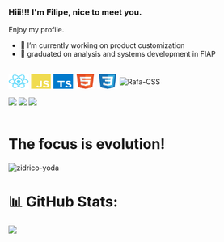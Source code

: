 ### Hiii!!! I'm Filipe, nice to meet you.

Enjoy my profile.


- 🔭 I’m currently working on product customization
- 🌱 graduated on analysis and systems development in FIAP  
 <div style="display: inline_block"><br>
  <img align="center" alt="Rafa-Python" height="30" width="40" src="https://raw.githubusercontent.com/devicons/devicon/master/icons/react/react-original.svg"> 
  <img align="center" alt="Rafa-Js" height="30" width="40" src="https://raw.githubusercontent.com/devicons/devicon/master/icons/javascript/javascript-plain.svg">
  <img align="center" alt="Rafa-Python" height="30" width="40" src="https://raw.githubusercontent.com/devicons/devicon/master/icons/typescript/typescript-plain.svg">
  <img align="center" alt="Rafa-HTML" height="30" width="40" src="https://raw.githubusercontent.com/devicons/devicon/master/icons/html5/html5-original.svg">
  <img align="center" alt="Rafa-CSS" height="30" width="40" src="https://raw.githubusercontent.com/devicons/devicon/master/icons/css3/css3-original.svg">
  <img align="center" alt="Rafa-CSS" height="30" width="40"  src="https://cdn.jsdelivr.net/gh/devicons/devicon@latest/icons/csharp/csharp-original.svg" />
          
  
</div>
  <br>
<div>
  <a href="https://www.instagram.com/thezapotoczny/" target="_blank"><img src="https://img.shields.io/badge/-Instagram-%23E4405F?style=for-the-badge&logo=instagram&logoColor=white" target="_blank"></a>
  <a href = "mailto:fszcdi@gmail.com"><img src="https://img.shields.io/badge/-Gmail-%23333?style=for-the-badge&logo=gmail&logoColor=white" target="_blank"></a>
  <a href="https://www.linkedin.com/in/filipe-zapotoczny-b20ba2186/" target="_blank"><img src="https://img.shields.io/badge/-LinkedIn-%230077B5?style=for-the-badge&logo=linkedin&logoColor=white" target="_blank"></a> 
</div>
 
  <br>
  
   <h1> The focus is evolution! </h1>
<div>
<img align="center" alt="zidrico-yoda" src="https://media.giphy.com/media/RV2dSsvJHmeBwWhAYI/giphy.gif?cid=ecf05e47ib1l4ibmcc5fnfv35u80wr3jdpc0d5qbgl79ctuw&ep=v1_gifs_search&rid=giphy.gif&ct=g">
</div>

# 📊 GitHub Stats:
![](https://github-readme-streak-stats.herokuapp.com/?user=Zapotoczn&theme=dark&hide_border=false)<br/>
